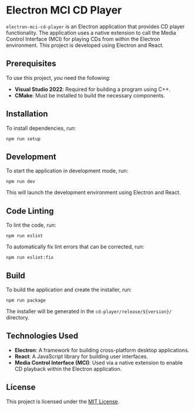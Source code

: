 # Electron MCI CD Player

`electron-mci-cd-player` is an Electron application that provides CD player functionality. The application uses a native extension to call the Media Control Interface (MCI) for playing CDs from within the Electron environment. This project is developed using Electron and React.

## Prerequisites

To use this project, you need the following:

- **Visual Studio 2022**: Required for building a program using C++.
- **CMake**: Must be installed to build the necessary components.

## Installation

To install dependencies, run:

    npm run setup

## Development

To start the application in development mode, run:

    npm run dev

This will launch the development environment using Electron and React.

## Code Linting

To lint the code, run:

    npm run eslint

To automatically fix lint errors that can be corrected, run:

    npm run eslint:fix

## Build

To build the application and create the installer, run:

    npm run package

The installer will be generated in the `cd-player/release/${version}/` directory.

## Technologies Used

- **Electron**: A framework for building cross-platform desktop applications.
- **React**: A JavaScript library for building user interfaces.
- **Media Control Interface (MCI)**: Used via a native extension to enable CD playback within the Electron application.

## License

This project is licensed under the [MIT License](LICENSE).

